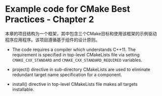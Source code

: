 # Example code for CMake Best Practices - Chapter 2

本章的项目结构为一个框架，其中包含三个CMake目标和使用该框架的示例驱动程序应用程序。该项目遵循基于组件的设计原则。

* The code requires a compiler which understands C++11. The requirement is specified in top-level CMakeLists file via setting `CMAKE_CXX_STANDARD` and `CMAKE_CXX_STANDARD_REQUIRED` variables.

* project() directive in sub-directory CMakeLists are used to eliminate redundant target name specification for a component.

* install() directive in top-level CMakeLists file makes all targets installable.